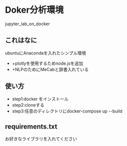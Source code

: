 # Doker分析環境
jupyter_lab_on_docker

## これはなに
ubuntuにAnacondaを入れたシンプル環境
- +plotlyを使用するためnode.jsを追加
- +NLPのためにMeCabと辞書入れている
## 使い方
- step1:docker をインストール
- step2:cloneする
- step3:任意のディレクトリにdocker-compose up --build


## requirements.txt
お好きなライブラリを入れてください
